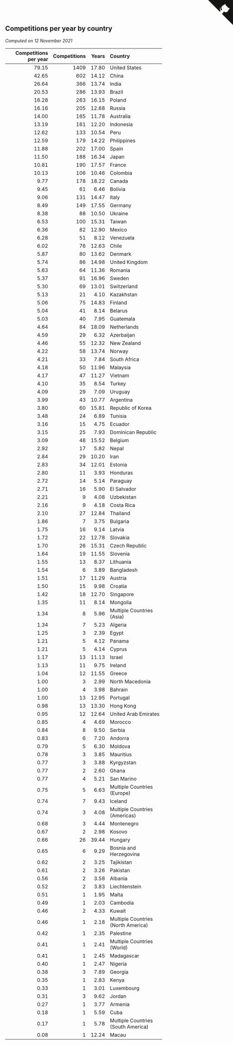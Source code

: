 ## Competitions per year by country

*Computed on 12 November 2021*

| Competitions per year | Competitions | Years | Country |
| ---: | ---: | ---: | :--- |
| 79.15 | 1409 | 17.80 | United States |
| 42.65 | 602 | 14.12 | China |
| 26.64 | 366 | 13.74 | India |
| 20.53 | 286 | 13.93 | Brazil |
| 16.28 | 263 | 16.15 | Poland |
| 16.16 | 205 | 12.68 | Russia |
| 14.00 | 165 | 11.78 | Australia |
| 13.19 | 161 | 12.20 | Indonesia |
| 12.62 | 133 | 10.54 | Peru |
| 12.59 | 179 | 14.22 | Philippines |
| 11.88 | 202 | 17.00 | Spain |
| 11.50 | 188 | 16.34 | Japan |
| 10.81 | 190 | 17.57 | France |
| 10.13 | 106 | 10.46 | Colombia |
| 9.77 | 178 | 18.22 | Canada |
| 9.45 | 61 | 6.46 | Bolivia |
| 9.06 | 131 | 14.47 | Italy |
| 8.49 | 149 | 17.55 | Germany |
| 8.38 | 88 | 10.50 | Ukraine |
| 6.53 | 100 | 15.31 | Taiwan |
| 6.36 | 82 | 12.90 | Mexico |
| 6.28 | 51 | 8.12 | Venezuela |
| 6.02 | 76 | 12.63 | Chile |
| 5.87 | 80 | 13.62 | Denmark |
| 5.74 | 86 | 14.98 | United Kingdom |
| 5.63 | 64 | 11.36 | Romania |
| 5.37 | 91 | 16.96 | Sweden |
| 5.30 | 69 | 13.01 | Switzerland |
| 5.13 | 21 | 4.10 | Kazakhstan |
| 5.06 | 75 | 14.83 | Finland |
| 5.04 | 41 | 8.14 | Belarus |
| 5.03 | 40 | 7.95 | Guatemala |
| 4.64 | 84 | 18.09 | Netherlands |
| 4.59 | 29 | 6.32 | Azerbaijan |
| 4.46 | 55 | 12.32 | New Zealand |
| 4.22 | 58 | 13.74 | Norway |
| 4.21 | 33 | 7.84 | South Africa |
| 4.18 | 50 | 11.96 | Malaysia |
| 4.17 | 47 | 11.27 | Vietnam |
| 4.10 | 35 | 8.54 | Turkey |
| 4.09 | 29 | 7.09 | Uruguay |
| 3.99 | 43 | 10.77 | Argentina |
| 3.80 | 60 | 15.81 | Republic of Korea |
| 3.48 | 24 | 6.89 | Tunisia |
| 3.16 | 15 | 4.75 | Ecuador |
| 3.15 | 25 | 7.93 | Dominican Republic |
| 3.09 | 48 | 15.52 | Belgium |
| 2.92 | 17 | 5.82 | Nepal |
| 2.84 | 29 | 10.20 | Iran |
| 2.83 | 34 | 12.01 | Estonia |
| 2.80 | 11 | 3.93 | Honduras |
| 2.72 | 14 | 5.14 | Paraguay |
| 2.71 | 16 | 5.90 | El Salvador |
| 2.21 | 9 | 4.08 | Uzbekistan |
| 2.16 | 9 | 4.18 | Costa Rica |
| 2.10 | 27 | 12.84 | Thailand |
| 1.86 | 7 | 3.75 | Bulgaria |
| 1.75 | 16 | 9.14 | Latvia |
| 1.72 | 22 | 12.78 | Slovakia |
| 1.70 | 26 | 15.31 | Czech Republic |
| 1.64 | 19 | 11.55 | Slovenia |
| 1.55 | 13 | 8.37 | Lithuania |
| 1.54 | 6 | 3.89 | Bangladesh |
| 1.51 | 17 | 11.29 | Austria |
| 1.50 | 15 | 9.98 | Croatia |
| 1.42 | 18 | 12.70 | Singapore |
| 1.35 | 11 | 8.14 | Mongolia |
| 1.34 | 8 | 5.96 | Multiple Countries (Asia) |
| 1.34 | 7 | 5.23 | Algeria |
| 1.25 | 3 | 2.39 | Egypt |
| 1.21 | 5 | 4.12 | Panama |
| 1.21 | 5 | 4.14 | Cyprus |
| 1.17 | 13 | 11.13 | Israel |
| 1.13 | 11 | 9.75 | Ireland |
| 1.04 | 12 | 11.55 | Greece |
| 1.00 | 3 | 2.99 | North Macedonia |
| 1.00 | 4 | 3.98 | Bahrain |
| 1.00 | 13 | 12.95 | Portugal |
| 0.98 | 13 | 13.30 | Hong Kong |
| 0.95 | 12 | 12.64 | United Arab Emirates |
| 0.85 | 4 | 4.69 | Morocco |
| 0.84 | 8 | 9.50 | Serbia |
| 0.83 | 6 | 7.20 | Andorra |
| 0.79 | 5 | 6.30 | Moldova |
| 0.78 | 3 | 3.85 | Mauritius |
| 0.77 | 3 | 3.88 | Kyrgyzstan |
| 0.77 | 2 | 2.60 | Ghana |
| 0.77 | 4 | 5.21 | San Marino |
| 0.75 | 5 | 6.63 | Multiple Countries (Europe) |
| 0.74 | 7 | 9.43 | Iceland |
| 0.74 | 3 | 4.08 | Multiple Countries (Americas) |
| 0.68 | 3 | 4.44 | Montenegro |
| 0.67 | 2 | 2.98 | Kosovo |
| 0.66 | 26 | 39.44 | Hungary |
| 0.65 | 6 | 9.29 | Bosnia and Herzegovina |
| 0.62 | 2 | 3.25 | Tajikistan |
| 0.61 | 2 | 3.26 | Pakistan |
| 0.56 | 2 | 3.58 | Albania |
| 0.52 | 2 | 3.83 | Liechtenstein |
| 0.51 | 1 | 1.95 | Malta |
| 0.49 | 1 | 2.03 | Cambodia |
| 0.46 | 2 | 4.33 | Kuwait |
| 0.46 | 1 | 2.18 | Multiple Countries (North America) |
| 0.42 | 1 | 2.35 | Palestine |
| 0.41 | 1 | 2.41 | Multiple Countries (World) |
| 0.41 | 1 | 2.45 | Madagascar |
| 0.40 | 1 | 2.47 | Nigeria |
| 0.38 | 3 | 7.89 | Georgia |
| 0.35 | 1 | 2.83 | Kenya |
| 0.33 | 1 | 3.01 | Luxembourg |
| 0.31 | 3 | 9.62 | Jordan |
| 0.27 | 1 | 3.77 | Armenia |
| 0.18 | 1 | 5.59 | Cuba |
| 0.17 | 1 | 5.78 | Multiple Countries (South America) |
| 0.08 | 1 | 12.24 | Macau |


<a href="https://github.com/jonatanklosko/wca_statistics" class="github-corner" aria-label="View source on Github"><svg width="80" height="80" viewBox="0 0 250 250" style="fill:#151513; color:#fff; position: absolute; top: 0; border: 0; right: 0;" aria-hidden="true"><path d="M0,0 L115,115 L130,115 L142,142 L250,250 L250,0 Z"></path><path d="M128.3,109.0 C113.8,99.7 119.0,89.6 119.0,89.6 C122.0,82.7 120.5,78.6 120.5,78.6 C119.2,72.0 123.4,76.3 123.4,76.3 C127.3,80.9 125.5,87.3 125.5,87.3 C122.9,97.6 130.6,101.9 134.4,103.2" fill="currentColor" style="transform-origin: 130px 106px;" class="octo-arm"></path><path d="M115.0,115.0 C114.9,115.1 118.7,116.5 119.8,115.4 L133.7,101.6 C136.9,99.2 139.9,98.4 142.2,98.6 C133.8,88.0 127.5,74.4 143.8,58.0 C148.5,53.4 154.0,51.2 159.7,51.0 C160.3,49.4 163.2,43.6 171.4,40.1 C171.4,40.1 176.1,42.5 178.8,56.2 C183.1,58.6 187.2,61.8 190.9,65.4 C194.5,69.0 197.7,73.2 200.1,77.6 C213.8,80.2 216.3,84.9 216.3,84.9 C212.7,93.1 206.9,96.0 205.4,96.6 C205.1,102.4 203.0,107.8 198.3,112.5 C181.9,128.9 168.3,122.5 157.7,114.1 C157.9,116.9 156.7,120.9 152.7,124.9 L141.0,136.5 C139.8,137.7 141.6,141.9 141.8,141.8 Z" fill="currentColor" class="octo-body"></path></svg></a><style>.github-corner:hover .octo-arm{animation:octocat-wave 560ms ease-in-out}@keyframes octocat-wave{0%,100%{transform:rotate(0)}20%,60%{transform:rotate(-25deg)}40%,80%{transform:rotate(10deg)}}@media (max-width:500px){.github-corner:hover .octo-arm{animation:none}.github-corner .octo-arm{animation:octocat-wave 560ms ease-in-out}}</style>

